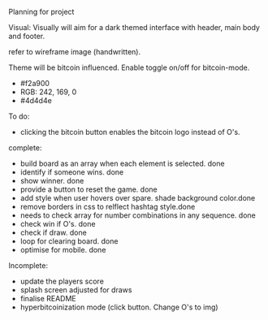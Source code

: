 Planning for project

Visual:
Visually will aim for a dark themed interface with header, main body and footer.

refer to wireframe image (handwritten).

Theme will be bitcoin influenced. Enable toggle on/off for bitcoin-mode.
- #f2a900
- RGB: 242, 169, 0
- #4d4d4e

To do:

- clicking the bitcoin button enables the bitcoin logo instead of O's.

complete:
- build board as an array when each element is selected. done
- identify if someone wins. done
- show winner. done
- provide a button to reset the game. done
- add style when user hovers over spare. shade background color.done
- remove borders in css to relflect hashtag style.done
- needs to check array for number combinations in any sequence. done
- check win if O's. done
- check if draw. done
- loop for clearing board. done
- optimise for mobile. done


Incomplete:
- update the players score
- splash screen adjusted for draws
- finalise README
- hyperbitcoinization mode (click button. Change O's to img)

